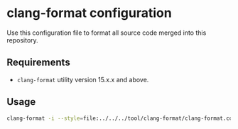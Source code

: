 clang-format configuration
==========================

Use this configuration file to format all source code merged into this repository.

## Requirements

* `clang-format` utility version 15.x.x and above.

## Usage

```bash
clang-format -i --style=file:../../../tool/clang-format/clang-format.conf *.h *.hpp *.c *.cpp *.cxx *.C *.H
```
